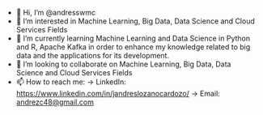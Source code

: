 - 👋 Hi, I’m @andresswmc
- 👀 I’m interested in Machine Learning, Big Data, Data Science and Cloud Services Fields 
- 🌱 I’m currently learning Machine Learning and Data Science in Python and R, Apache Kafka in order to enhance my knowledge related to big data and the applications for its development. 
- 🤖 I’m looking to collaborate on Machine Learning, Big Data, Data Science and Cloud Services Fields
- 📫 How to reach me:
-> LinkedIn: https://www.linkedin.com/in/jandreslozanocardozo/
-> Email: andrezc48@gmail.com

<!---
andresswmc/andresswmc is a ✨ special ✨ repository because its `README.md` (this file) appears on your GitHub profile.
You can click the Preview link to take a look at your changes.
--->
